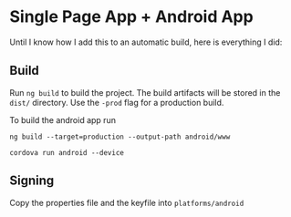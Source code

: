 # Single Page App + Android App

Until I know how I add this to an automatic build, here is everything I did:

## Build

Run `ng build` to build the project. The build artifacts will be stored in the `dist/` directory. Use the `-prod` flag for a production build.

To build the android app run

`ng build --target=production --output-path android/www`

`cordova run android --device`

## Signing

Copy the properties file and the keyfile into `platforms/android`